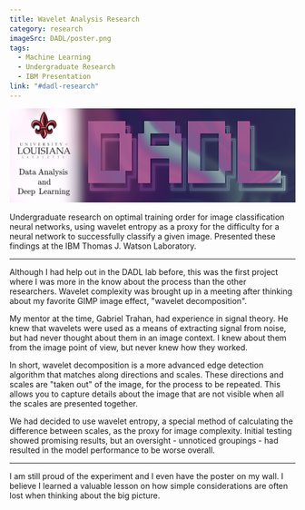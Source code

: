```yaml
---
title: Wavelet Analysis Research
category: research
imageSrc: DADL/poster.png
tags:
  - Machine Learning
  - Undergraduate Research
  - IBM Presentation
link: "#dadl-research"
---
```


![The logo for the Deep Learning and Data Analysis Lab at The University of Louisiana, Lafayette. The logo itself is a popout effect from a wavy, purple and blue background, with the letters "D" "A" "D" "L".](image-1.png)

Undergraduate research on optimal training order for image classification neural networks, using wavelet entropy as a proxy for the difficulty for a neural network to successfully classify a given image. Presented these findings at the IBM Thomas J. Watson Laboratory.

---

Although I had help out in the DADL lab before, this was the first project where I was more in the know about the process than the other researchers. Wavelet complexity was brought up in a meeting after thinking about my favorite GIMP image effect, "wavelet decomposition". 

My mentor at the time, Gabriel Trahan, had experience in signal theory. He knew that wavelets were used as a means of extracting signal from noise, but had never thought about them in an image context. I knew about them from the image point of view, but never knew how they worked.

In short, wavelet decomposition is a more advanced edge detection algorithm that matches along directions and scales. These directions and scales are "taken out" of the image, for the process to be repeated. This allows you to capture details about the image that are not visible when all the scales are presented together.

We had decided to use wavelet entropy, a special method of calculating the difference between scales, as the proxy for image complexity. Initial testing showed promising results, but an oversight - unnoticed groupings - had resulted in the model performance to be worse overall.

---

I am still proud of the experiment and I even have the poster on my wall. I believe I learned a valuable lesson on how simple considerations are often lost when thinking about the big picture.